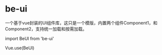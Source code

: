 # be-ui
一个基于vue封装的UI组件库，这只是一个模版，内置两个组件Component1，和Component2，支持统一加载和按需加载。

import BeUI from 'be-ui'

Vue.use(BeUI)
